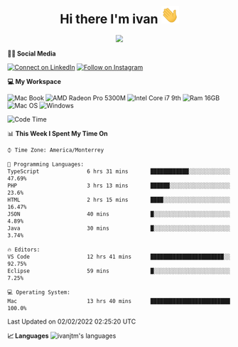 <h1 align="center">Hi there I'm ivan <img src="https://raw.githubusercontent.com/ABSphreak/ABSphreak/master/gifs/Hi.gif" width="40px" /></h1>
<div align="center">
<img src="http://github-readme-streak-stats.herokuapp.com?user=ivanjtm&hide_border=true&background=00000000&border=FFFFFF00&sideNums=A8A8A8&sideLabels=A8A8A8&currStreakNum=FFC93C&dates=A8A8A8)](https://git.io/streak-stats"/>
</div>

**👦🏻 Social Media**

[![Connect on LinkedIn](https://img.shields.io/badge/LinkedIn-%230077B5.svg?&style=flat-square&logo=linkedin&logoColor=white)](https://www.linkedin.com/in/ivanjtm)
[![Follow on Instagram](https://img.shields.io/badge/Instagram-E4405F?style=flat-square&logo=instagram&logoColor=white)](https://www.instagram.com/ivanjtm)

**💻 My Workspace**

![Mac Book](https://img.shields.io/badge/Apple-MacBook_Pro_2019-999999?style=flat-square&logo=apple&logoColor=white)
![AMD Radeon Pro 5300M](https://img.shields.io/badge/AMD-Radeon_Pro_5300M-ED1C24?style=flat-square&logo=amd&logoColor=white)
![Intel Core i7 9th](https://img.shields.io/badge/Intel-Core_i7_9th-0071C5?style=flat-square&logo=intel&logoColor=white)
![Ram 16GB](https://img.shields.io/badge/RAM-16GB-230071C5?style=flat-square&logoColor=white)
![Mac OS](https://img.shields.io/badge/Mac%20OS-000000?style=flat-square&logo=apple&logoColor=white)
![Windows](https://img.shields.io/badge/Windows-0078D6?style=flat-square&logo=windows&logoColor=white)


<!--START_SECTION:waka-->
![Code Time](http://img.shields.io/badge/Code%20Time-585%20hrs%2032%20mins-blue)

📊 **This Week I Spent My Time On** 

```text
⌚︎ Time Zone: America/Monterrey

💬 Programming Languages: 
TypeScript               6 hrs 31 mins       ████████████░░░░░░░░░░░░░   47.69% 
PHP                      3 hrs 13 mins       ██████░░░░░░░░░░░░░░░░░░░   23.6% 
HTML                     2 hrs 15 mins       ████░░░░░░░░░░░░░░░░░░░░░   16.47% 
JSON                     40 mins             █░░░░░░░░░░░░░░░░░░░░░░░░   4.89% 
Java                     30 mins             █░░░░░░░░░░░░░░░░░░░░░░░░   3.74%

🔥 Editors: 
VS Code                  12 hrs 41 mins      ███████████████████████░░   92.75% 
Eclipse                  59 mins             █░░░░░░░░░░░░░░░░░░░░░░░░   7.25%

💻 Operating System: 
Mac                      13 hrs 40 mins      █████████████████████████   100.0%

```


 Last Updated on 02/02/2022 02:25:20 UTC
<!--END_SECTION:waka-->
**📈 Languages**
 ![ivanjtm's languages](https://wakatime.com/share/@ivanjtm/a32f83c6-d0c9-49a4-a5ae-d0440b950377.svg)
